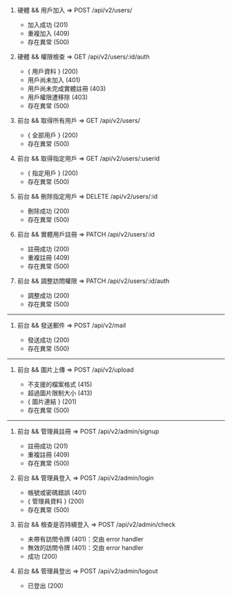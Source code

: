 1. 硬體 && 用戶加入 => POST /api/v2/users/

   - 加入成功 (201)
   - 重複加入 (409)
   - 存在異常 (500)

2. 硬體 && 權限檢查 => GET /api/v2/users/:id/auth

   - { 用戶資料 } (200)
   - 用戶尚未加入 (401)
   - 用戶尚未完成實體註冊 (403)
   - 用戶權限遭移除 (403)
   - 存在異常 (500)

3. 前台 && 取得所有用戶 => GET /api/v2/users/

   - { 全部用戶 } (200)
   - 存在異常 (500)

4. 前台 && 取得指定用戶 => GET /api/v2/users/:userid

   - { 指定用戶 } (200)
   - 存在異常 (500)

5. 前台 && 刪除指定用戶 => DELETE /api/v2/users/:id

   - 刪除成功 (200)
   - 存在異常 (500)

6. 前台 && 實體用戶註冊 => PATCH /api/v2/users/:id

   - 註冊成功 (200)
   - 重複註冊 (409)
   - 存在異常 (500)

7. 前台 && 調整訪問權限 => PATCH /api/v2/users/:id/auth

   - 調整成功 (200)
   - 存在異常 (500)

---

1. 前台 && 發送郵件 => POST /api/v2/mail

   - 發送成功 (200)
   - 存在異常 (500)

---

1. 前台 && 圖片上傳 => POST /api/v2/upload

   - 不支援的檔案格式 (415)
   - 超過圖片限制大小 (413)
   - { 圖片連結 } (201)
   - 存在異常 (500)

---

1. 前台 && 管理員註冊 => POST /api/v2/admin/signup

   - 註冊成功 (201)
   - 重複註冊 (409)
   - 存在異常 (500)

2. 前台 && 管理員登入 => POST /api/v2/admin/login

   - 帳號或密碼錯誤 (401)
   - { 管理員資料 } (200)
   - 存在異常 (500)

3. 前台 && 檢查是否持續登入 => POST /api/v2/admin/check

   - 未帶有訪問令牌 (401)：交由 error handler
   - 無效的訪問令牌 (401)：交由 error handler
   - 成功 (200)

4. 前台 && 管理員登出 => POST /api/v2/admin/logout

   - 已登出 (200)
